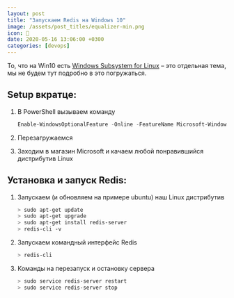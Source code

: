 ```yaml
---
layout: post
title: "Запускаем Redis на Windows 10"
image: /assets/post_titles/equalizer-min.png
icon: 🍑
date: 2020-05-16 13:06:00 +0300
categories: [devops]
---
```


То, что на Win10 есть [Windows Subsystem for Linux][1] – это отдельная тема, мы не будем тут подробно в это погружаться.

## Setup вкратце:

1. В PowerShell вызываем команду

   ```powershell
   Enable-WindowsOptionalFeature -Online -FeatureName Microsoft-Windows-Subsystem-Linux
   ```

2. Перезагружаемся
3. Заходим в магазин Microsoft и качаем любой понравившийся дистрибутив Linux

## Установка и запуск Redis:

1. Запускаем (и обновляем на примере ubuntu) наш Linux дистрибутив

   ```bash
   > sudo apt-get update
   > sudo apt-get upgrade
   > sudo apt-get install redis-server
   > redis-cli -v
   ```

2. Запускаем командный интерфейс Redis

   ```bash
   > redis-cli
   ```

3. Команды на перезапуск и остановку сервера

   ```bash
   > sudo service redis-server restart
   > sudo service redis-server stop
   ```

[1]: https://docs.microsoft.com/en-us/windows/wsl/install-win10
